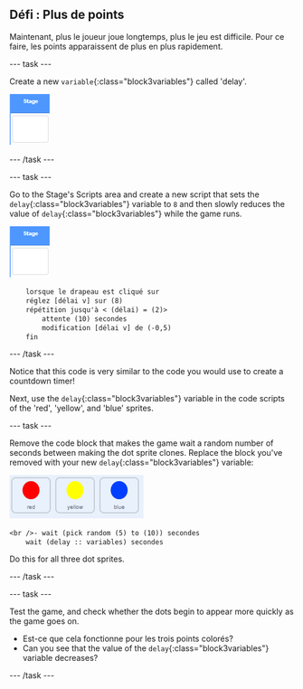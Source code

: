 ## Défi : Plus de points

Maintenant, plus le joueur joue longtemps, plus le jeu est difficile. Pour ce faire, les points apparaissent de plus en plus rapidement.

\--- task \---

Create a new `variable`{:class="block3variables"} called 'delay'.

![Stage sprite](images/stage-sprite.png)

\--- /task \---

\--- task \---

Go to the Stage's Scripts area and create a new script that sets the `delay`{:class="block3variables"} variable to `8` and then slowly reduces the value of `delay`{:class="block3variables"} while the game runs.

![Stage sprite](images/stage-sprite.png)

```blocks3
    lorsque le drapeau est cliqué sur
    réglez [délai v] sur (8)
    répétition jusqu'à < (délai) = (2)>
        attente (10) secondes
        modification [délai v] de (-0,5)
    fin
```

\--- /task \---

Notice that this code is very similar to the code you would use to create a countdown timer!

Next, use the `delay`{:class="block3variables"} variable in the code scripts of the 'red', 'yellow', and 'blue' sprites.

\--- task \---

Remove the code block that makes the game wait a random number of seconds between making the dot sprite clones. Replace the block you've removed with your new `delay`{:class="block3variables"} variable:

![screenshot](images/all-dots.png)

```blocks3
<br />- wait (pick random (5) to (10)) secondes
    wait (delay :: variables) secondes
```

Do this for all three dot sprites.

\--- /task \---

\--- task \---

Test the game, and check whether the dots begin to appear more quickly as the game goes on.

+ Est-ce que cela fonctionne pour les trois points colorés?
+ Can you see that the value of the `delay`{:class="block3variables"} variable decreases?

\--- /task \---
